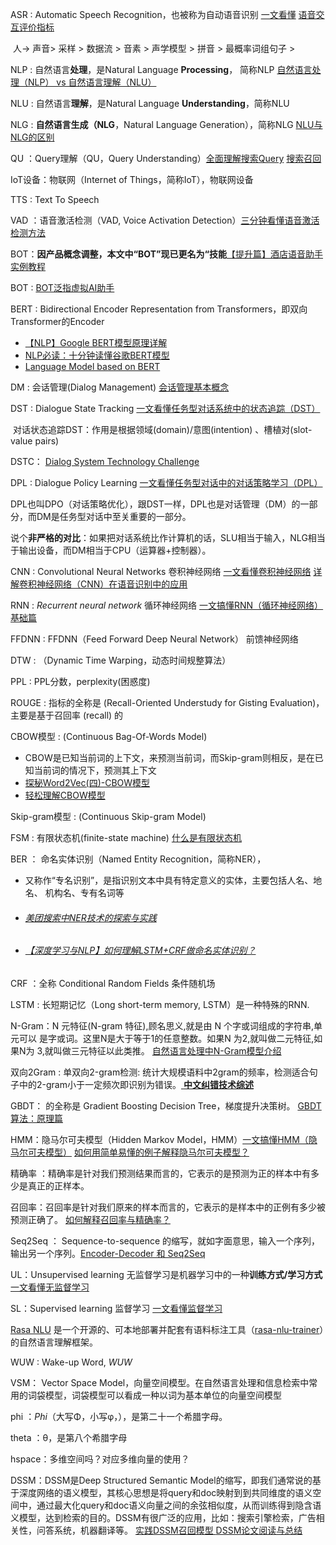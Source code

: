 ASR  :  Automatic Speech Recognition，也被称为自动语音识别  [一文看懂](https://easyai.tech/ai-definition/asr/) [语音交互评价指标](https://zhuanlan.zhihu.com/p/31303097)

​			人->  声音> 采样 > 数据流 > 音素 > 声学模型 >  拼音 >  最概率词组句子 >

NLP : 自然语言**处理**，是Natural Language **Processing**， 简称NLP		 	[自然语言处理（NLP） vs 自然语言理解（NLU）](https://blog.csdn.net/ZLJ925/article/details/79000149)

NLU : 自然语言**理解**，是Natural Language **Understanding**，简称NLU 

NLG :  **自然语言生成（NLG**，Natural Language Generation），简称NLG  [NLU与NLG的区别](https://blog.csdn.net/rensihui/article/details/98532259)

QU ：Query理解（QU，Query Understanding）[全面理解搜索Query](https://zhuanlan.zhihu.com/p/112719984)  [搜索召回](https://zhuanlan.zhihu.com/p/348159133)

IoT设备：物联网（Internet of Things，简称IoT），物联网设备

TTS :  Text To  Speech

VAD ：语音激活检测（VAD, Voice Activation Detection）[三分钟看懂语音激活检测方法](https://blog.ailemon.net/2021/02/18/introduction-to-vad-theory/)

BOT：**因产品概念调整，本文中“BOT”现已更名为“技能**[【提升篇】酒店语音助手实例教程](https://ai.baidu.com/forum/topic/show/892294)

BOT : [BOT泛指虚拟AI助手](https://www.jiemian.com/article/1295757.html)

BERT : Bidirectional Encoder Representation from Transformers，即双向Transformer的Encoder  

* [【NLP】Google BERT模型原理详解](https://zhuanlan.zhihu.com/p/46652512) 
* [NLP必读：十分钟读懂谷歌BERT模型](https://zhuanlan.zhihu.com/p/51413773)
* [Language Model based on BERT](https://octopuscoder.github.io/2019/03/25/Language-Model-based-on-BERT/)

DM :  会话管理(Dialog Management) [会话管理基本概念](https://singlecool.com/2018/04/01/DM/)

DST :  Dialogue State Tracking   [一文看懂任务型对话系统中的状态追踪（DST） ](https://zhuanlan.zhihu.com/p/51476362)

​		对话状态追踪DST：作用是根据领域(domain)/意图(intention) 、槽植对(slot-value pairs)

DSTC： [Dialog System Technology Challenge](https://link.zhihu.com/?target=https%3A//www.microsoft.com/en-us/research/event/dialog-state-tracking-challenge/)

DPL : Dialogue Policy Learning  [一文看懂任务型对话中的对话策略学习（DPL）](https://zhuanlan.zhihu.com/p/52692962)

​		DPL也叫DPO（对话策略优化），跟DST一样，DPL也是对话管理（DM）的一部分，而DM是任务型对话中至关重要的一部分。

​		说个**非严格的对比**：如果把对话系统比作计算机的话，SLU相当于输入，NLG相当于输出设备，而DM相当于CPU（运算器+控制器）。

CNN : Convolutional Neural Networks  卷积神经网络 [一文看懂卷积神经网络](https://easyai.tech/ai-definition/cnn/)     [详解卷积神经网络（CNN）在语音识别中的应用](https://zhuanlan.zhihu.com/p/31606080)

RNN : *Recurrent neural network* 循环神经网络  [一文搞懂RNN（循环神经网络）基础篇](https://zhuanlan.zhihu.com/p/30844905)

FFDNN :  FFDNN（Feed Forward Deep Neural Network） 前馈神经网络

DTW : （Dynamic Time Warping，动态时间规整算法）

PPL : PPL分数，perplexity(困惑度)

ROUGE : 指标的全称是 (Recall-Oriented Understudy for Gisting Evaluation)，主要是基于召回率 (recall) 的

CBOW模型 : (Continuous Bag-Of-Words Model)

* CBOW是已知当前词的上下文，来预测当前词，而Skip-gram则相反，是在已知当前词的情况下，预测其上下文
* [探秘Word2Vec(四)-CBOW模型](https://www.jianshu.com/p/d534570272a6)
* [轻松理解CBOW模型](https://blog.csdn.net/u010665216/article/details/78724856)

Skip-gram模型 : (Continuous Skip-gram Model)

FSM : 有限状态机(finite-state machine)  [什么是有限状态机](https://zhuanlan.zhihu.com/p/100101797)

BER ： 命名实体识别（Named Entity Recognition，简称NER），

* 又称作“专名识别”，是指识别文本中具有特定意义的实体，主要包括人名、地名、	机构名、专有名词等 

* ###### [美团搜索中NER技术的探索与实践](https://tech.meituan.com/2020/07/23/ner-in-meituan-nlp.html)

* ###### [【深度学习与NLP】如何理解LSTM+CRF做命名实体识别？ ](https://zhuanlan.zhihu.com/p/111340463)

CRF ：全称 Conditional Random Fields  条件随机场

LSTM : 长短期记忆（Long short-term memory, LSTM）是一种特殊的RNN.

N-Gram：N 元特征(N-gram 特征),顾名思义,就是由 N 个字或词组成的字符串,单元可以 是字或词。这里N是大于等于1的任意整数。如果N 为2,就叫做二元特征,如果N为 3,就叫做三元特征以此类推。 [自然语言处理中N-Gram模型介绍](https://zhuanlan.zhihu.com/p/32829048)

双向2Gram :  单双向2-gram检测: 统计大规模语料中2gram的频率，检测适合句子中的2-gram小于一定频次即识别为错误。[ **中文纠错技术综述**](https://zhuanlan.zhihu.com/p/357812484)

GBDT： 的全称是 Gradient Boosting Decision Tree，梯度提升决策树。 [GBDT 算法：原理篇](https://zhuanlan.zhihu.com/p/53980138)

HMM：隐马尔可夫模型（Hidden Markov Model，HMM）[一文搞懂HMM（隐马尔可夫模型）](https://www.cnblogs.com/skyme/p/4651331.html)   [如何用简单易懂的例子解释隐马尔可夫模型？](https://www.zhihu.com/question/20962240) 

精确率 ：精确率是针对我们预测结果而言的，它表示的是预测为正的样本中有多少是真正的正样本。

召回率：召回率是针对我们原来的样本而言的，它表示的是样本中的正例有多少被预测正确了。 [如何解释召回率与精确率？]( https://www.zhihu.com/question/19645541)

Seq2Seq ： Sequence-to-sequence 的缩写，就如字面意思，输入一个序列，输出另一个序列。[Encoder-Decoder 和 Seq2Seq]( https://easyai.tech/ai-definition/encoder-decoder-seq2seq/)

UL：Unsupervised learning  无监督学习是机器学习中的一种**训练方式/学习方式** [一文看懂无监督学习](https://easyai.tech/ai-definition/unsupervised-learning/)

SL：Supervised learning  监督学习  [一文看懂监督学习](https://easyai.tech/ai-definition/supervised-learning/)

[Rasa NLU](https://rasa.com/) 是一个开源的、可本地部署并配套有语料标注工具（[rasa-nlu-trainer](https://rasahq.github.io/rasa-nlu-trainer/)）的自然语言理解框架。

WUW : Wake-up Word, *WUW*

VSM： Vector Space Model，向量空间模型。在自然语言处理和信息检索中常用的词袋模型，词袋模型可以看成一种以词为基本单位的向量空间模型

phi ：*Phi*（大写Φ，小写φ，），是第二十一个希腊字母。

theta ：θ，是第八个希腊字母

hspace：多维空间吗？对应多维向量的使用？

DSSM：DSSM是Deep Structured Semantic Model的缩写，即我们通常说的基于深度网络的语义模型，其核心思想是将query和doc映射到到共同维度的语义空间中，通过最大化query和doc语义向量之间的余弦相似度，从而训练得到隐含语义模型，达到检索的目的。DSSM有很广泛的应用，比如：搜索引擎检索，广告相关性，问答系统，机器翻译等。	 [实践DSSM召回模型 ](https://zhuanlan.zhihu.com/p/136253355)  [DSSM论文阅读与总结](https://zhuanlan.zhihu.com/p/53326791)

  
